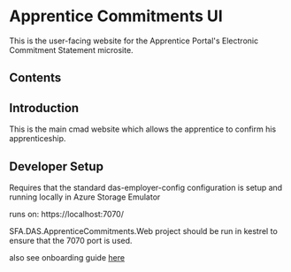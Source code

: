 # Apprentice Commitments UI

This is the user-facing website for the Apprentice Portal's Electronic Commitment Statement microsite.

## Contents

## Introduction

This is the main cmad website which allows the apprentice to confirm his apprenticeship.

## Developer Setup

Requires that the standard das-employer-config configuration is setup and running locally in Azure Storage Emulator

runs on: https://localhost:7070/

SFA.DAS.ApprenticeCommitments.Web project should be run in kestrel to ensure that the 7070 port is used.

also see onboarding guide [here](https://skillsfundingagency.atlassian.net/wiki/spaces/NDL/pages/3518529551/Apprentice+Portal+-+on+boarding+guide)

